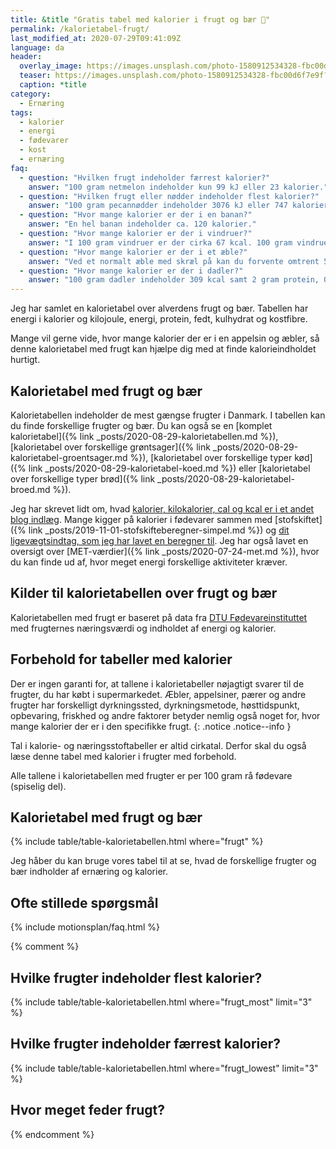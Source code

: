 ```yaml
---
title: &title "Gratis tabel med kalorier i frugt og bær 🥭"
permalink: /kalorietabel-frugt/
last_modified_at: 2020-07-29T09:41:09Z
language: da
header:
  overlay_image: https://images.unsplash.com/photo-1580912534328-fbc00d6f7e9f?ixlib=rb-1.2.1&ixid=eyJhcHBfaWQiOjEyMDd9&auto=format&fit=crop&h=630&w=1200&q=10
  teaser: https://images.unsplash.com/photo-1580912534328-fbc00d6f7e9f?ixlib=rb-1.2.1&ixid=eyJhcHBfaWQiOjEyMDd9&auto=format&fit=crop&h=300&w=400&q=10
  caption: *title
category:
  - Ernæring
tags:
  - kalorier
  - energi
  - fødevarer
  - kost
  - ernæring
faq:
  - question: "Hvilken frugt indeholder færrest kalorier?"
    answer: "100 gram netmelon indeholder kun 99 kJ eller 23 kalorier."
  - question: "Hvilken frugt eller nødder indeholder flest kalorier?"
    answer: "100 gram pecannødder indeholder 3076 kJ eller 747 kalorier. Nødder er noget mere energitætte end frugter."
  - question: "Hvor mange kalorier er der i en banan?"
    answer: "En hel banan indeholder ca. 120 kalorier."
  - question: "Hvor mange kalorier er der i vindruer?"
    answer: "I 100 gram vindruer er der cirka 67 kcal. 100 gram vindruer indeholder 0,6 gram protein, 0 gram fedt, 15,7 gram kulhydrat og 0,9 gram kostfibre. Energifordeling for vindruer: 93,7 E% kulhydrat, 3,6 E% protein, 2,7 E% kostfiber, 0,0 E% fedt."
  - question: "Hvor mange kalorier er der i et æble?"
    answer: "Ved et normalt æble med skræl på kan du forvente omtrent 50-80 kalorier. Ved et af de helt store æbler får du op til 120 kalorier."
  - question: "Hvor mange kalorier er der i dadler?"
    answer: "100 gram dadler indeholder 309 kcal samt 2 gram protein, 0,5 gram fedt, 71,2 gram kulhydrat og 6,4 gram kostfibre."
---
```


Jeg har samlet en kalorietabel over alverdens frugt og bær. Tabellen har energi i kalorier og kilojoule, energi, protein, fedt, kulhydrat og kostfibre.

Mange vil gerne vide, hvor mange kalorier der er i en appelsin og æbler, så denne kalorietabel med frugt kan hjælpe dig med at finde kalorieindholdet hurtigt.

## Kalorietabel med frugt og bær

Kalorietabellen indeholder de mest gængse frugter i Danmark. I tabellen kan du finde forskellige frugter og bær. Du kan også se en [komplet kalorietabel]({% link _posts/2020-08-29-kalorietabellen.md %}), [kalorietabel over forskellige grøntsager]({% link _posts/2020-08-29-kalorietabel-groentsager.md %}), [kalorietabel over forskellige typer kød]({% link _posts/2020-08-29-kalorietabel-koed.md %}) eller [kalorietabel over forskellige typer brød]({% link _posts/2020-08-29-kalorietabel-broed.md %}).

Jeg har skrevet lidt om, hvad [kalorier, kilokalorier, cal og kcal er i et andet blog indlæg](/hvad-er-kalorier/). Mange kigger på kalorier i fødevarer sammen med [stofskiftet]({% link _posts/2019-11-01-stofskifteberegner-simpel.md %}) og [dit ligevægtsindtag, som jeg har lavet en beregner til](/ligevaegtsindtag-beregner/). Jeg har også lavet en oversigt over [MET-værdier]({% link _posts/2020-07-24-met.md %}), hvor du kan finde ud af, hvor meget energi forskellige aktiviteter kræver.

## Kilder til kalorietabellen over frugt og bær

Kalorietabellen med frugt er baseret på data fra [DTU Fødevareinstituttet](https://frida.fooddata.dk) med frugternes næringsværdi og indholdet af energi og kalorier.

## Forbehold for tabeller med kalorier

Der er ingen garanti for, at tallene i kalorietabeller nøjagtigt svarer til de frugter, du har købt i supermarkedet. Æbler, appelsiner, pærer og andre frugter har forskelligt dyrkningssted, dyrkningsmetode, høsttidspunkt, opbevaring, friskhed og andre faktorer betyder nemlig også noget for, hvor mange kalorier der er i den specifikke frugt.
{: .notice .notice--info }

Tal i kalorie- og næringsstoftabeller er altid cirkatal. Derfor skal du også læse denne tabel med kalorier i frugter med forbehold. 

Alle tallene i kalorietabellen med frugter er per 100 gram rå fødevare (spiselig del).

## Kalorietabel med frugt og bær

{% include table/table-kalorietabellen.html where="frugt" %}

Jeg håber du kan bruge vores tabel til at se, hvad de forskellige frugter og bær indholder af ernæring og kalorier.

## Ofte stillede spørgsmål

{% include motionsplan/faq.html %}

{% comment %}
## Hvilke frugter indeholder flest kalorier?

{% include table/table-kalorietabellen.html where="frugt_most" limit="3" %}

## Hvilke frugter indeholder færrest kalorier?

{% include table/table-kalorietabellen.html where="frugt_lowest" limit="3" %}

## Hvor meget feder frugt?
{% endcomment %}
